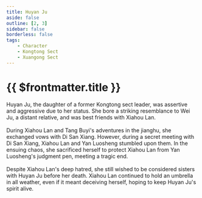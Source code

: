 ```yaml
---
title: Huyan Ju
aside: false
outline: [2, 3]
sidebar: false
borderless: false
tags:
    - Character
    - Kongtong Sect
    - Xuangong Sect
---
```


# {{ $frontmatter.title }}

Huyan Ju, the daughter of a former Kongtong sect leader, was assertive and aggressive due to her status. She bore a striking resemblance to Wei Ju, a distant relative, and was best friends with Xiahou Lan.
<br><br>
During Xiahou Lan and Tang Buyi's adventures in the jianghu, she exchanged vows with Di San Xiang. However, during a secret meeting with Di San Xiang, Xiahou Lan and Yan Luosheng stumbled upon them. In the ensuing chaos, she sacrificed herself to protect Xiahou Lan from Yan Luosheng's judgment pen, meeting a tragic end.
<br><br>
Despite Xiahou Lan's deep hatred, she still wished to be considered sisters with Huyan Ju before her death. Xiahou Lan continued to hold an umbrella in all weather, even if it meant deceiving herself, hoping to keep Huyan Ju's spirit alive.